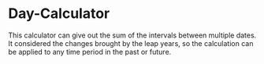 # Day-Calculator
This calculator can give out the sum of the intervals between multiple dates. It considered the changes brought by the leap years, so the calculation can be applied to any time period in the past or future.
